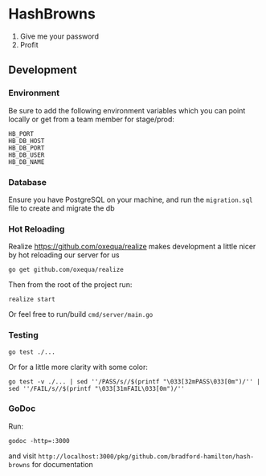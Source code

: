 # HashBrowns
1. Give me your password
2. Profit

## Development

### Environment
Be sure to add the following environment variables which you can point locally or get from a team member for stage/prod:
```
HB_PORT
HB_DB_HOST
HB_DB_PORT
HB_DB_USER
HB_DB_NAME
```

### Database
Ensure you have PostgreSQL on your machine, and run the `migration.sql` file to create and migrate the db

### Hot Reloading
Realize https://github.com/oxequa/realize makes development a little nicer by hot reloading our server for us
```
go get github.com/oxequa/realize
```
Then from the root of the project run:
```
realize start
```

Or feel free to run/build `cmd/server/main.go`

### Testing
```
go test ./...
```
Or for a little more clarity with some color:
```
go test -v ./... | sed ''/PASS/s//$(printf "\033[32mPASS\033[0m")/'' | sed ''/FAIL/s//$(printf "\033[31mFAIL\033[0m")/''
```

### GoDoc
Run:
```
godoc -http=:3000
```
and visit `http://localhost:3000/pkg/github.com/bradford-hamilton/hash-browns` for documentation